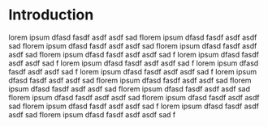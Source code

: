 # Introduction

lorem ipsum dfasd fasdf asdf asdf sad florem ipsum dfasd fasdf asdf asdf sad florem ipsum dfasd fasdf asdf asdf sad florem ipsum dfasd fasdf asdf asdf sad florem ipsum dfasd fasdf asdf asdf sad f
lorem ipsum dfasd fasdf asdf asdf sad f
lorem ipsum dfasd fasdf asdf asdf sad f
lorem ipsum dfasd fasdf asdf asdf sad f
lorem ipsum dfasd fasdf asdf asdf sad f
lorem ipsum dfasd fasdf asdf asdf sad florem ipsum dfasd fasdf asdf asdf sad florem ipsum dfasd fasdf asdf asdf sad florem ipsum dfasd fasdf asdf asdf sad florem ipsum dfasd fasdf asdf asdf sad florem ipsum dfasd fasdf asdf asdf sad florem ipsum dfasd fasdf asdf asdf sad f
lorem ipsum dfasd fasdf asdf asdf sad florem ipsum dfasd fasdf asdf asdf sad f